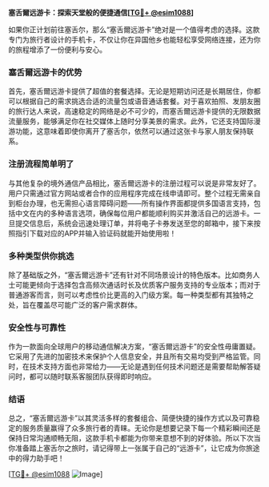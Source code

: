**塞舌爾远游卡：探索天堂般的便捷通信[[TG💪+ @esim1088](https://t.me/s/esim1088)]**

如果你正计划前往塞舌尔，那么“塞舌爾远游卡”绝对是一个值得考虑的选择。这款专门为旅行者设计的手机卡，不仅让你在异国他乡也能轻松享受网络连接，还为你的旅程增添了一份便利与安心。

### 塞舌爾远游卡的优势

首先，塞舌爾远游卡提供了超值的套餐选择。无论是短期访问还是长期居住，你都可以根据自己的需求挑选合适的流量包或语音通话套餐。对于喜欢拍照、发朋友圈的旅行达人来说，高速稳定的网络是必不可少的，而塞舌爾远游卡提供的无限数据流量服务，能够满足你在社交媒体上随时分享美景的需求。此外，它还支持国际漫游功能，这意味着即使你离开了塞舌尔，依然可以通过这张卡与家人朋友保持联系。

### 注册流程简单明了

与其他复杂的境外通信产品相比，塞舌爾远游卡的注册过程可以说是非常友好了。用户只需通过官方网站或者合作的应用程序完成在线申请即可。整个过程无需亲自到柜台办理，也无需担心语言障碍问题——所有操作界面都提供多国语言支持，包括中文在内的多种语言选项，确保每位用户都能顺利购买并激活自己的远游卡。一旦提交信息后，系统会迅速处理订单，并将电子卡券发送至您的邮箱中，接下来按照指引下载对应的APP并输入验证码就能开始使用啦！

### 多种类型供你挑选

除了基础版之外，“塞舌爾远游卡”还有针对不同场景设计的特色版本。比如商务人士可能更倾向于选择包含高频次通话时长及优质客户服务支持的专业版本；而对于普通游客而言，则可以考虑性价比更高的入门级方案。每一种类型都有其独特之处，旨在覆盖尽可能广泛的客户需求群体。

### 安全性与可靠性

作为一款面向全球用户的移动通信解决方案，“塞舌爾远游卡”的安全性毋庸置疑。它采用了先进的加密技术来保护个人信息安全，并且所有交易均受到严格监管。同时，在技术支持方面也非常给力——无论是遇到任何技术问题还是需要帮助解答疑问时，都可以随时联系客服团队获得即时响应。

### 结语

总之，“塞舌爾远游卡”以其灵活多样的套餐组合、简便快捷的操作方式以及可靠稳定的服务质量赢得了众多旅行者的青睐。无论你是想要记录下每一个精彩瞬间还是保持日常沟通顺畅无阻，这款手机卡都能为你带来意想不到的好体验。所以下次当你准备踏上塞舌尔之旅时，请记得带上一张属于自己的“远游卡”，让它成为你旅途中的得力助手吧！

[[TG💪+ @esim1088](https://t.me/s/esim1088) ![Image](https://i.postimg.cc/4NQfJmqS/Snipaste-2025-05-13-00-14-12.png)]